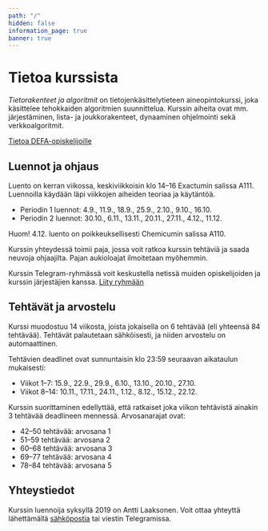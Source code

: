 ```yaml
---
path: "/"
hidden: false
information_page: true
banner: true
---
```


# Tietoa kurssista

_Tietorakenteet ja algoritmit_ on tietojenkäsittelytieteen aineopintokurssi,
joka käsittelee tehokkaiden algoritmien suunnittelua.
Kurssin aiheita ovat mm. järjestäminen,
lista- ja joukkorakenteet,
dynaaminen ohjelmointi sekä verkkoalgoritmit.

[Tietoa DEFA-opiskelijoille](/defa-tietoa)

## Luennot ja ohjaus

Luento on kerran viikossa, keskiviikkoisin klo 14–16 Exactumin salissa A111.
Luennoilla käydään läpi viikkojen aiheiden teoriaa ja käytäntöä.

* Periodin 1 luennot: 4.9., 11.9., 18.9., 25.9., 2.10., 9.10., 16.10.
* Periodin 2 luennot: 30.10., 6.11., 13.11., 20.11., 27.11., 4.12., 11.12.

Huom! 4.12. luento on poikkeuksellisesti Chemicumin salissa A110.

Kurssin yhteydessä toimii paja, jossa voit ratkoa kurssin tehtäviä ja saada
neuvoja ohjaajilta. Pajan aukioloajat ilmoitetaan myöhemmin.

Kurssin Telegram-ryhmässä voit keskustella netissä muiden opiskelijoiden ja
kurssin järjestäjien kanssa. [Liity ryhmään](https://t.me/tiratg)

## Tehtävät ja arvostelu

Kurssi muodostuu 14 viikosta, joista jokaisella on 6 tehtävää
(eli yhteensä 84 tehtävää).
Tehtävät palautetaan sähköisesti, ja niiden arvostelu on automaattinen.

Tehtävien deadlinet ovat sunnuntaisin klo 23:59
seuraavan aikataulun mukaisesti:

* Viikot 1&ndash;7: 15.9., 22.9., 29.9., 6.10., 13.10., 20.10., 27.10.
* Viikot 8&ndash;14: 10.11., 17.11., 24.11., 1.12., 8.12., 15.12., 22.12.

Kurssin suorittaminen edellyttää,
että ratkaiset joka viikon tehtävistä ainakin 3 tehtävää
deadlineen mennessä. Arvosanarajat ovat:

* 42–50 tehtävää: arvosana 1
* 51–59 tehtävää: arvosana 2
* 60–68 tehtävää: arvosana 3
* 69–77 tehtävää: arvosana 4
* 78–84 tehtävää: arvosana 5

## Yhteystiedot

Kurssin luennoija syksyllä 2019 on Antti Laaksonen.
Voit ottaa yhteyttä lähettämällä [sähköpostia](mailto:ahslaaks@cs.helsinki.fi)
tai viestin Telegramissa. 
